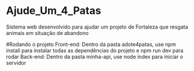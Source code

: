# Ajude_Um_4_Patas
Sistema web desenvolvido para ajudar um projeto de Fortaleza que resgata animais em situação de abandono

#Rodando o projeto
Front-end: Dentro da pasta adote4patas, use npm install para instalar todas as dependências do projeto e npm run dev para rodar
Back-end: Dentro da pasta minha-api, use node index para iniciar o servidor


